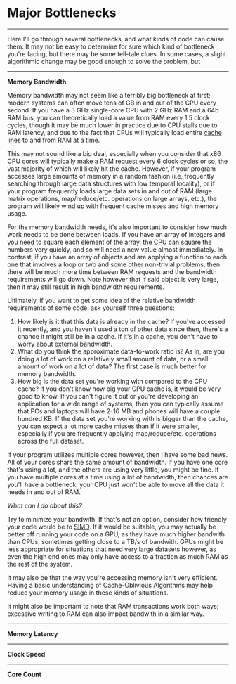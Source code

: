 # Major Bottlenecks

---


Here I'll go through several bottlenecks, and what kinds of code can cause them. It may not be easy to determine for sure which kind of bottleneck you're facing, but there may be some tell-tale clues. In some cases, a slight algorithmic change may be good enough to solve the problem, but

---

**Memory Bandwidth**

Memory bandwidth may not seem like a terribly big bottleneck at first; modern systems can often move tens of GB in and out of the CPU every second. If you have a 3 GHz single-core CPU with 2 GHz RAM and a 64b RAM bus, you can theoretically load a value from RAM every 1.5 clock cycles, though it may be much lower in practice due to CPU stalls due to RAM latency, and due to the fact that CPUs will typically load entire [cache lines](../Memory/caches.md) to and from RAM at a time.

This may not sound like a big deal, especially when you consider that x86 CPU cores will typically make a RAM request every 6 clock cycles or so, the vast majority of which will likely hit the cache. However, if your program accesses large amounts of memory in a random fashion (i.e, frequently searching through large data structures with low temporal locality), or if your program frequently loads large data sets in and out of RAM (large matrix operations, map/reduce/etc. operations on large arrays, etc.), the program will likely wind up with frequent cache misses and high memory usage.

For the memory bandwidth needs, it's also important to consider how much work needs to be done between loads. If you have an array of integers and you need to square each element of the array, the CPU can square the numbers very quickly, and so will need a new value almost immediately. In contrast, if you have an array of objects and are applying a function to each one that involves a loop or two and some other non-trivial problems, then there will be much more time between RAM requests and the bandwidth requirements will go down. Note however that if said object is very large, then it may still result in high bandwidth requirements.

Ultimately, if you want to get some idea of the relative bandwidth requirements of some code, ask yourself three questions:
1. How likely is it that this data is already in the cache? If you've accessed it recently, and you haven't used a ton of other data since then, there's a chance it might still be in a cache. If it's in a cache, you don't have to worry about external bandwidth.
2. What do you think the approximate data-to-work ratio is? As in, are you doing a lot of work on a relatively small amount of data, or a small amount of work on a lot of data? The first case is much better for memory bandwidth.
3. How big is the data set you're working with compared to the CPU cache? If you don't know how big your CPU cache is, it would be very good to know. If you can't figure it out or you're developing an application for a wide range of systems, then you can typically assume that PCs and laptops will have 2-16 MB and phones will have a couple hundred KB. If the data set you're working with is bigger than the cache, you can expect a lot more cache misses than if it were smaller, especially if you are frequently applying map/reduce/etc. operations across the full dataset.

If your program utilizes multiple cores however, then I have some bad news. All of your cores share the same amount of bandwidth. If you have one core that's using a lot, and the others are using very little, you might be fine. If you have multiple cores at a time using a lot of bandwidth, then chances are you'll have a bottleneck; your CPU just won't be able to move all the data it needs in and out of RAM.

*What can I do about this?*

Try to minimize your bandwith. If that's not an option, consider how friendly your code would be to [SIMD](../CPU/simdvmimd.md). If it would be suitable, you may actually be better off running your code on a GPU, as they have much higher bandwith than CPUs, sometimes getting close to a TB/s of bandwith. GPUs might be less appropriate for situations that need very large datasets however, as even the high end ones may only have access to a fraction as much RAM as the rest of the system.

It may also be that the way you're accessing memory isn't very efficient. Having a basic understanding of Cache-Oblivious Algorithms may help reduce your memory usage in these kinds of situations.

It might also be important to note that RAM transactions work both ways; excessive writing to RAM can also impact bandwith in a similar way.

---

**Memory Latency**




---

**Clock Speed**


---

**Core Count**
